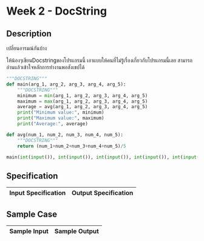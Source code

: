# Week 2 - DocString
## Description
เปลี่ยนอารมณ์กันบ้าง

ให้น้องๆเขียนDocstringของโปรแกรมนี้ เอาแบบให้คนที่ไม่รู้เรื่องเกี่ยวกับโปรแกรมนี้เลย สามารถอ่านแล้วเข้าใจหลักการทำงานพอสังเขปได้
```python
"""DOCSTRING"""
def main(arg_1, arg_2, arg_3, arg_4, arg_5):
    """DOCSTRING"""
    minimum = min(arg_1, arg_2, arg_3, arg_4, arg_5)
    maximum = max(arg_1, arg_2, arg_3, arg_4, arg_5)
    average = avg(arg_1, arg_2, arg_3, arg_4, arg_5)
    print("Minimum value:", minimum)
    print("Maximum value:", maximum)
    print("Average:", average)

def avg(num_1, num_2, num_3, num_4, num_5):
    """DOCSTRING"""
    return (num_1+num_2+num_3+num_4+num_5)/5

main(int(input()), int(input()), int(input()), int(input()), int(input()))
```

## Specification
| Input Specification | Output Specification |
| - | - |

## Sample Case
| Sample Input | Sample Output |
| - | - |